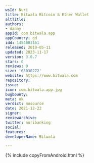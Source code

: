 ```yaml
---
wsId: Nuri
title: Bitwala Bitcoin & Ether Wallet
altTitle: 
authors:
- danny
appId: com.bitwala.app
appCountry: gd
idd: 1454003161
released: 2019-05-11
updated: 2023-11-17
version: 3.0.7
stars: 0
reviews: 0
size: '63030272'
website: https://www.bitwala.com
repository: 
issue: 
icon: com.bitwala.app.jpg
bugbounty: 
meta: ok
verdict: nosource
date: 2021-12-22
signer: 
reviewArchive: 
twitter: nuribanking
social: 
features: 
developerName: Bitwala

---
```


{% include copyFromAndroid.html %}